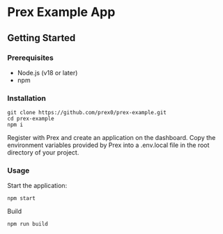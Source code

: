 # Prex Example App

## Getting Started

### Prerequisites

- Node.js (v18 or later)
- npm

### Installation

```
git clone https://github.com/prex0/prex-example.git
cd prex-example
npm i
```

Register with Prex and create an application on the dashboard.
Copy the environment variables provided by Prex into a .env.local file in the root directory of your project.

### Usage

Start the application:

```
npm start
```

Build

```
npm run build
```
